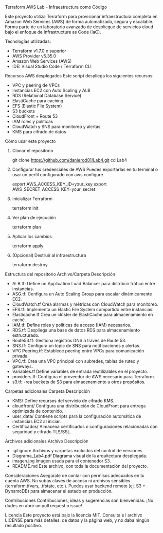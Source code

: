 Terraform AWS Lab - Infraestructura como Código

Este proyecto utiliza Terraform para provisionar infraestructura completa en Amazon Web Services (AWS) de forma automatizada, segura y escalable. Forma parte de un laboratorio avanzado de despliegue de servicios cloud bajo el enfoque de Infrastructure as Code (IaC).

Tecnologías utilizadas:
- Terraform v1.7.0 o superior
- AWS Provider v5.35.0
- Amazon Web Services (AWS)
- IDE: Visual Studio Code / Terraform CLI

Recursos AWS desplegados
Este script despliega los siguientes recursos:
-	VPC y peering de VPCs
-	Instancias EC2 con Auto Scaling y ALB
-	RDS (Relational Database Service)
-	ElastiCache para caching
-	EFS (Elastic File System)
-	S3 buckets
-	CloudFront + Route 53
-	IAM roles y políticas
-	CloudWatch y SNS para monitoreo y alertas
-	KMS para cifrado de datos

Cómo usar este proyecto
1.	Clonar el repositorio

	git clone https://github.com/danierod01/Lab4.git
	cd Lab4

2.	Configurar tus credenciales de AWS
Puedes exportarlas en tu terminal o usar un perfil configurado con aws configure.

	export AWS_ACCESS_KEY_ID=your_key
	export AWS_SECRET_ACCESS_KEY=your_secret

3.	Inicializar Terraform

	terraform init

4.	Ver plan de ejecución

	terraform plan

5.	Aplicar los cambios

	terraform apply

6.	(Opcional) Destruir al infraestructura

	terraform destroy


Estructura del repositorio
Archivo/Carpeta  	Descripción
- ALB.tf: 
Define un Application Load Balancer para distribuir tráfico entre instancias.
- ASG.tf:	           Configura un Auto Scaling Group para escalar dinámicamente EC2.
- CloudWatch.tf      Crea alarmas y métricas con CloudWatch para monitoreo.
- EFS.tf:	           Implementa un Elastic File System compartido entre instancias.
- Elasticache.tf	   Crea un clúster de ElastiCache para almacenamiento en caché.
- IAM.tf:	            Define roles y políticas de acceso (IAM) necesarios.
- RDS.tf:	            Despliega una base de datos RDS para almacenamiento estructurado.
- Route53.tf:        Gestiona registros DNS a través de Route 53.
- SNS.tf:	           Configura un topic de SNS para notificaciones y alertas.
- VPC Peering.tf:	   Establece peering entre VPCs para comunicación privada.
- VPC.tf:	           Crea una VPC principal con subredes, tablas de ruteo y gateways.
- Variables.tf     Define variables de entrada reutilizables en el proyecto.
- providers.tf:	     Configura el proveedor de AWS necesario para Terraform.
- s3.tf:	            -rea buckets de S3 para almacenamiento u otros propósitos.

Carpetas adicionales
Carpeta	          Descripción
- KMS/	             Define recursos del servicio de cifrado KMS.
- cloudfront/	      Configura una distribución de CloudFront para entrega optimizada de contenido.
- user_data/	       Contiene scripts para la configuración automática de instancias EC2 al iniciar.
- Certificados/	    Almacena certificados o configuraciones relacionadas con seguridad y cifrado TLS/SSL.

Archivos adicionales
Archivo	          Descripción
- .gitignore	       Archivos y carpetas excluidos del control de versiones.
- Diagrama_Lab4.pdf	Diagrama visual de la arquitectura desplegada.
- imagen.jpg	       Imagen usada para el contenedor S3.
- README.md	        Este archivo, con toda la documentación del proyecto.

Consideraciones
Asegúrate de contar con permisos adecuados en tu cuenta AWS.
No subas claves de acceso ni archivos sensibles (terraform.tfvars, .tfstate, etc.).
Puedes usar backend remoto (ej. S3 + DynamoDB) para almacenar el estado en producción.
	
Contribuciones
Contribuciones, ideas y sugerencias son bienvenidas. ¡No dudes en abrir un pull request o issue!

Licencia
Este proyecto está bajo la licencia MIT. Consulta e	l archivo LICENSE para más detalles.
de datos y la página web, y no daba ningún resultado positivo.



